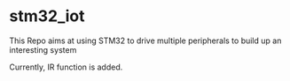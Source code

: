 # stm32_iot
This Repo aims at using STM32 to drive multiple peripherals to build up an interesting system

Currently, IR function is added.